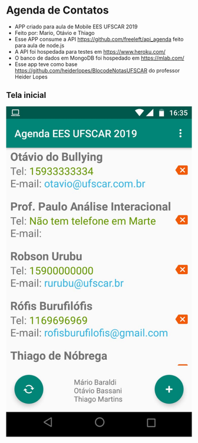 # Agenda de Contatos
- APP criado para aula de Mobile EES UFSCAR 2019
- Feito por: Mario, Otávio e Thiago
- Esse APP consume a API https://github.com/freeleft/api_agenda feito para aula de node.js 
- A API foi hospedada para testes em https://www.heroku.com/
- O banco de dados em MongoDB foi hospedado em https://mlab.com/
- Esse app teve como base https://github.com/heiderlopes/BlocodeNotasUFSCAR do professor Heider Lopes

## Tela inicial
![alt text](https://raw.githubusercontent.com/freeleft/api_agenda/master/images/ff6ca5a6-f9f3-471d-b83a-560619f15455.jpg)
